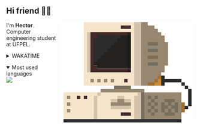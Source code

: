 




<p align="left">


Hi friend 🤙🏽️ 
---

<img src="./src/retrocomputer0.2.gif" align="right" alt="retro computer" height="270" width="360">

I'm <b>Hector</b>. Computer engineering student at UFPEL. <br>

<p align="left">
  <details>
    <summary>WAKATIME</summary>
    <img src="https://github-readme-stats.vercel.app/api/wakatime?username=devhector&theme=dracula&layout=compact">
  </details>
</p>

<p align="left">
  <details open>
    <summary>Most used languages</summary>
    <img src="https://github-readme-stats.vercel.app/api/top-langs/?username=devhector&theme=dracula"> 
  </details>
</p>


</p>

<!--
**hectorhu17/hectorhu17** is a ✨ _special_ ✨ repository because its `README.md` (this file) appears on your GitHub profile.

Here are some ideas to get you started:

- 🔭 I’m currently working on ...
- 🌱 I’m currently learning ...
- 👯 I’m looking to collaborate on ...
- 🤔 I’m looking for help with ...
- 💬 Ask me about ...
- 📫 How to reach me: ...
- 😄 Pronouns: ...
- ⚡ Fun fact: ...
-->
